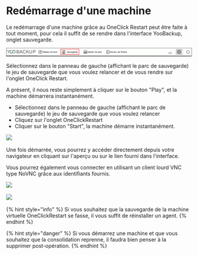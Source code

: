 # Redémarrage d'une machine

Le redémarrage d'une machine grâce au OneClick Restart peut être faite à tout moment, pour cela il suffit de se rendre dans l'interface YooBackup, onglet sauvegarde.

![](<../.gitbook/assets/menu-sauvegarde (2).gif>)

Sélectionnez dans le panneau de gauche (affichant le parc de sauvegarde) le jeu de sauvegarde que vous voulez relancer et de vous rendre sur l'onglet OneClick Restart.

A présent, il nous reste simplement à cliquer sur le bouton "Play", et la machine démarrera instantanément.

* Sélectionnez dans le panneau de gauche (affichant le parc de sauvegarde) le jeu de sauvegarde que vous voulez relancer
* Cliquez sur l'onglet OneClickRestart
* Cliquer sur le bouton "Start", la machine démarre instantanément.

![](../.gitbook/assets/redem\_machine.gif)

Une fois démarrée, vous pourrez y accéder directement depuis votre navigateur en cliquant sur l'aperçu ou sur le lien fourni dans l'interface.

Vous pourrez également vous connecter en utilisant un client lourd VNC type NoVNC grâce aux identifiants fournis.

![](https://firebasestorage.googleapis.com/v0/b/gitbook-x-prod.appspot.com/o/spaces%2F-LE\_YoCYu46hn1xUf8H8-887967055%2Fuploads%2FghLsiHJWJIlXPBKLtWRm%2Ffile.png?alt=media)

![](https://firebasestorage.googleapis.com/v0/b/gitbook-x-prod.appspot.com/o/spaces%2F-LE\_YoCYu46hn1xUf8H8-887967055%2Fuploads%2F0deYX86NFaIS7ezZ1i3y%2Ffile.png?alt=media)

{% hint style="info" %}
Si vous souhaitez que la sauvegarde de la machine virtuelle OneClickRestart se fasse, il vous suffit de réinstaller un agent.
{% endhint %}

{% hint style="danger" %}
Si vous démarrez une machine et que vous souhaitez que la consolidation reprenne, il faudra bien penser à la supprimer post-opération.
{% endhint %}
